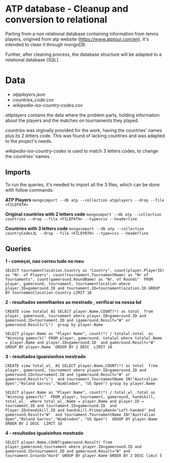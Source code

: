 # ATP database - Cleanup and conversion to relational

Parting from a non relational database containing information from tennis players, origined from atp website (https://www.atptour.com/en), it's intended to clean it through mongoDB.

Further, after cleaning process, the database structure will be adapted to a relational database (SQL). 


# Data

- _atpplayers.json_
- _countries_code.csv_
- _wikipedia-iso-country-codes.csv_


_attplayers_ contains the data where the problem parts, holding information about the players and the matches on tournaments they played.

_countries_ was orginally provided for the work, having the countries' names plus its 2 letters code. This was found of lacking countries and was adapted to the project's needs.

_wikipedia-iso-country-codes_ is used to match 3 letters codes, to change the countries' names.


## Imports

To run the queries, it's needed to import all the 3 files, which can be done with follow commands:

**ATP Players**
`mongoimport --db atp --collection atpplayers --drop --file <FILEPATH>`

**Original countries with 2 letters code**
`mongoimport --db atp --collection countries --drop --file <FILEPATH> --type=csv --headerline`

**Countries with 3 letters code**
`mongoimport --db atp --collection countryCodes3L --drop --file <FILEPATH> --type=csv --headerline`

## Queries
**1 - começei, nao correu tudo no meu** 



`SELECT tournamentlocation.Country as "Country", count(player.PlayerID) as "Nr. of Players", count(tournament.TournamentName) as "Nr of Tournaments", count(gameround.RoundName) as "Nr. of Rounds" 
FROM player, gameround, tournament, tournamentlocation
where player.ID=gameround.ID and tournament.ID=tournamentlocation.ID
GROUP BY tournamentlocation.Country
LIMIT 10`






**2 - resultados semelhantes ao mestrado , verificar na nossa bd**

`CREATE view totalwl AS
SELECT player.Name,COUNT(*) as total 
from player, gameround, tournament
where player.ID=gameround.ID and gameround.ID=tournament.ID and (gameround.Result="W" or gameround.Result="L") 
group by player.Name`


`SELECT player.Name as "Player Name", count(*) / totalwl.total  as "Winning games(%)"
FROM player, gameround, totalwl
where totalwl.Name = player.Name and player.ID=gameround.ID 
and gameround.Result="W" 
GROUP BY player.Name 
ORDER BY 2 DESC 
LIMIT 10`

**3 - resultados iguaisisnhos mestrado**

`CREATE view total_wl_ AS
SELECT player.Name,COUNT(*) as total 
from player, gameround, tournament
where player.ID=gameround.ID and gameround.ID=tournament.ID and (gameround.Result="W" or gameround.Result="L") 
and tournament.TournamentName IN("Australian Open","Roland Garros","Wimbledon", "US Open")
group by player.Name`

`SELECT player.Name as "Player Name", count(*) / total_wl_.total as "Winning games(%)" 
FROM player, tournament, gameround, handskill, total_wl_ 
where total_wl_.Name = player.Name and player.ID = tournament.ID and tournament.ID=gameround.ID 
and Player.ID=handskill.ID and handskill.PrimaryHand="Left-handed" and gameround.Result="W" 
and tournament.TournamentName IN("Australian Open","Roland Garros","Wimbledon", "US Open") 
GROUP BY player.Name 
ORDER BY 2 DESC 
LIMIT 10`

**4 - resultados iguaisinhos mestrado**

`SELECT player.Name,COUNT(gameround.Result) from player,gameround,tournament where player.ID=gameround.ID and gameround.ID=tournament.ID and gameround.Result="W" and tournament.Ground="Hard" GROUP BY player.Name ORDER BY 2 DESC limit 5`

